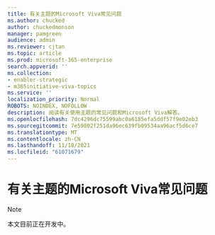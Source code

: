 ```yaml
---
title: 有关主题的Microsoft Viva常见问题
ms.author: chucked
author: chuckedmonson
manager: pamgreen
audience: admin
ms.reviewer: cjtan
ms.topic: article
ms.prod: microsoft-365-enterprise
search.appverid: ''
ms.collection:
- enabler-strategic
- m365initiative-viva-topics
ms.service: ''
localization_priority: Normal
ROBOTS: NOINDEX, NOFOLLOW
description: 阅读有关使用主题的常见问题和Microsoft Viva解答。
ms.openlocfilehash: 7dc4296dc75599abc0a6185efa5ddf57f9e02eb3
ms.sourcegitcommit: 7e59802f251da96ec639fb09534aa96acf5d6ce7
ms.translationtype: MT
ms.contentlocale: zh-CN
ms.lasthandoff: 11/18/2021
ms.locfileid: "61071679"
---
```

# <a name="frequently-asked-questions-about-microsoft-viva-topics"></a>有关主题的Microsoft Viva常见问题 

> [!Note] 
> 本文目前正在开发中。

